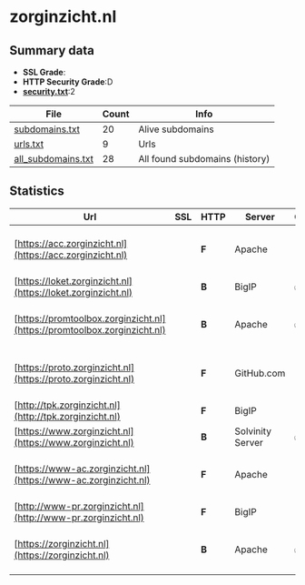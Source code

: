 

# zorginzicht.nl
## Summary data


 - **SSL Grade**:
 - **HTTP Security Grade**:D
 - **[security.txt](https://www.digitaleoverheid.nl/nieuws/standaard-security-txt-nu-verplicht-voor-overheid/)**:2


| File       | Count | Info |
|------------|-------|------|
|[subdomains.txt](/data/zorginzicht.nl/subdomains.txt)|20|Alive subdomains|
|[urls.txt](/data/zorginzicht.nl/urls.txt)|9|Urls|
|[all_subdomains.txt](/data/zorginzicht.nl/all_subdomains.txt)|28|All found subdomains (history)|


## Statistics


| Url | SSL | HTTP | Server | Cookie | HSTS | CORS | CTO | CSP | XFO | XXP | RP |FP| Tech |Title |
|--------|-------|-------|------|------|------|------|------|------|------|------|------|------|------|------|
|[https://acc.zorginzicht.nl](https://acc.zorginzicht.nl)| | **F**|Apache| | | | | | | | :white_check_mark: | |Apache HTTP Server Basic|401 Unauthorized|
|[https://loket.zorginzicht.nl](https://loket.zorginzicht.nl)| | **B**|BigIP|:white_check_mark: |:white_check_mark: | | |:warning: | | :white_check_mark: | :white_check_mark: | |F5 BigIP||
|[https://promtoolbox.zorginzicht.nl](https://promtoolbox.zorginzicht.nl)| | **B**|Apache|:white_check_mark: |:white_check_mark: | | |:warning: | | :white_check_mark: | :white_check_mark: | |Apache HTTP Server HSTS|302 Found|
|[https://proto.zorginzicht.nl](https://proto.zorginzicht.nl)| | **F**|GitHub.com| | | :warning:| | | | | :white_check_mark: | |Fastly GitHub Pages Varnish|Zorginzicht|
|[http://tpk.zorginzicht.nl](http://tpk.zorginzicht.nl)| | **F**|BigIP| | | | | | | | :white_check_mark: | |F5 BigIP||
|[https://www.zorginzicht.nl](https://www.zorginzicht.nl)| | **B**|Solvinity Server|:white_check_mark: |:white_check_mark: | | |:warning: | | :white_check_mark: | :white_check_mark: | |HSTS|Zorginzicht|
|[https://www-ac.zorginzicht.nl](https://www-ac.zorginzicht.nl)| | **F**|Apache| | | | | | | | :white_check_mark: | |Apache HTTP Server Basic|401 Unauthorized|
|[http://www-pr.zorginzicht.nl](http://www-pr.zorginzicht.nl)| | **F**|BigIP| | | | | | | | :white_check_mark: | |F5 BigIP||
|[https://zorginzicht.nl](https://zorginzicht.nl)| | **B**|Apache|:white_check_mark: |:white_check_mark: | | |:warning: | | :white_check_mark: | :white_check_mark: | |Apache HTTP Server HSTS|301 Moved Perman...|

